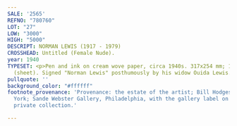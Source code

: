 ```yaml
---
SALE: '2565'
REFNO: "780760"
LOT: "27"
LOW: "3000"
HIGH: "5000"
DESCRIPT: NORMAN LEWIS (1917 - 1979)
CROSSHEAD: Untitled (Female Nude).
year: 1940
TYPESET: <p>Pen and ink on cream wove paper, circa 1940s. 317x254 mm; 12½x10 inches
  (sheet). Signed "Norman Lewis" posthumously by his widow Ouida Lewis.</p>
pullquote: ''
background_color: "#ffffff"
footnote_provenance: 'Provenance: the estate of the artist; Bill Hodges Gallery, New
  York; Sande Webster Gallery, Philadelphia, with the gallery label on the frame back;
  private collection.'

---
```


